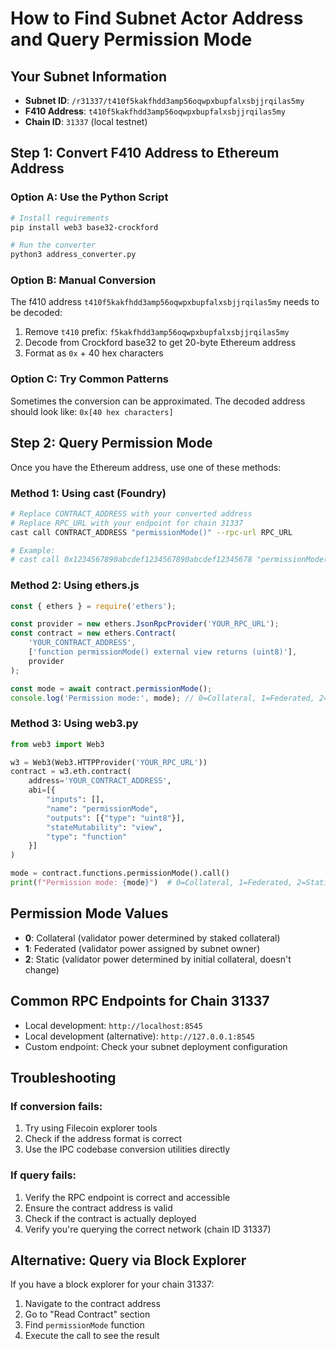# How to Find Subnet Actor Address and Query Permission Mode

## Your Subnet Information
- **Subnet ID**: `/r31337/t410f5kakfhdd3amp56oqwpxbupfalxsbjjrqilas5my`
- **F410 Address**: `t410f5kakfhdd3amp56oqwpxbupfalxsbjjrqilas5my`
- **Chain ID**: `31337` (local testnet)

## Step 1: Convert F410 Address to Ethereum Address

### Option A: Use the Python Script
```bash
# Install requirements
pip install web3 base32-crockford

# Run the converter
python3 address_converter.py
```

### Option B: Manual Conversion
The f410 address `t410f5kakfhdd3amp56oqwpxbupfalxsbjjrqilas5my` needs to be decoded:

1. Remove `t410` prefix: `f5kakfhdd3amp56oqwpxbupfalxsbjjrqilas5my`
2. Decode from Crockford base32 to get 20-byte Ethereum address
3. Format as `0x` + 40 hex characters

### Option C: Try Common Patterns
Sometimes the conversion can be approximated. The decoded address should look like:
`0x[40 hex characters]`

## Step 2: Query Permission Mode

Once you have the Ethereum address, use one of these methods:

### Method 1: Using cast (Foundry)
```bash
# Replace CONTRACT_ADDRESS with your converted address
# Replace RPC_URL with your endpoint for chain 31337
cast call CONTRACT_ADDRESS "permissionMode()" --rpc-url RPC_URL

# Example:
# cast call 0x1234567890abcdef1234567890abcdef12345678 "permissionMode()" --rpc-url http://localhost:8545
```

### Method 2: Using ethers.js
```javascript
const { ethers } = require('ethers');

const provider = new ethers.JsonRpcProvider('YOUR_RPC_URL');
const contract = new ethers.Contract(
    'YOUR_CONTRACT_ADDRESS',
    ['function permissionMode() external view returns (uint8)'],
    provider
);

const mode = await contract.permissionMode();
console.log('Permission mode:', mode); // 0=Collateral, 1=Federated, 2=Static
```

### Method 3: Using web3.py
```python
from web3 import Web3

w3 = Web3(Web3.HTTPProvider('YOUR_RPC_URL'))
contract = w3.eth.contract(
    address='YOUR_CONTRACT_ADDRESS',
    abi=[{
        "inputs": [],
        "name": "permissionMode",
        "outputs": [{"type": "uint8"}],
        "stateMutability": "view",
        "type": "function"
    }]
)

mode = contract.functions.permissionMode().call()
print(f"Permission mode: {mode}")  # 0=Collateral, 1=Federated, 2=Static
```

## Permission Mode Values
- **0**: Collateral (validator power determined by staked collateral)
- **1**: Federated (validator power assigned by subnet owner)
- **2**: Static (validator power determined by initial collateral, doesn't change)

## Common RPC Endpoints for Chain 31337
- Local development: `http://localhost:8545`
- Local development (alternative): `http://127.0.0.1:8545`
- Custom endpoint: Check your subnet deployment configuration

## Troubleshooting

### If conversion fails:
1. Try using Filecoin explorer tools
2. Check if the address format is correct
3. Use the IPC codebase conversion utilities directly

### If query fails:
1. Verify the RPC endpoint is correct and accessible
2. Ensure the contract address is valid
3. Check if the contract is actually deployed
4. Verify you're querying the correct network (chain ID 31337)

## Alternative: Query via Block Explorer
If you have a block explorer for your chain 31337:
1. Navigate to the contract address
2. Go to "Read Contract" section
3. Find `permissionMode` function
4. Execute the call to see the result